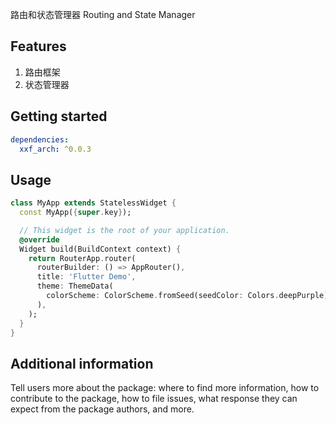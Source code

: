 <!--
This README describes the package. If you publish this package to pub.dev,
this README's contents appear on the landing page for your package.

For information about how to write a good package README, see the guide for
[writing package pages](https://dart.dev/tools/pub/writing-package-pages).

For general information about developing packages, see the Dart guide for
[creating packages](https://dart.dev/guides/libraries/create-packages)
and the Flutter guide for
[developing packages and plugins](https://flutter.dev/to/develop-packages).
-->

路由和状态管理器
Routing and State Manager

## Features

1. 路由框架
2. 状态管理器

## Getting started

```yaml
dependencies:
  xxf_arch: ^0.0.3
```
## Usage

```dart
class MyApp extends StatelessWidget {
  const MyApp({super.key});

  // This widget is the root of your application.
  @override
  Widget build(BuildContext context) {
    return RouterApp.router(
      routerBuilder: () => AppRouter(),
      title: 'Flutter Demo',
      theme: ThemeData(
        colorScheme: ColorScheme.fromSeed(seedColor: Colors.deepPurple),
      ),
    );
  }
}
```

## Additional information

Tell users more about the package: where to find more information, how to
contribute to the package, how to file issues, what response they can expect
from the package authors, and more.
